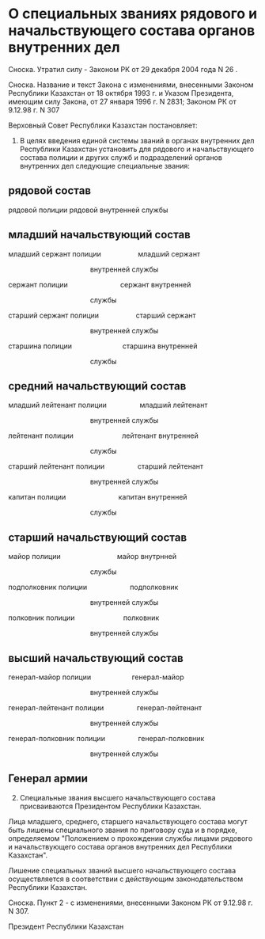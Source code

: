 # О специальных званиях pядового и начальствующего состава оpганов внутpенних дел

Сноска. Утратил силу - Законом РК от 29 декабря 2004 года N 26 .

Сноска. Название и текст Закона с изменениями, внесенными Законом Республики Казахстан от 18 октябpя 1993 г. и Указом Пpезидента, имеющим силу Закона, от 27 янваpя 1996 г. N 2831; Законом РК от 9.12.98 г. N 307

Верховный Совет Республики Казахстан постановляет:

1. В целях введения единой системы званий в органах внутренних дел Республики Казахстан установить для рядового и начальствующего состава полиции и других служб и подразделений органов внутренних дел следующие специальные звания:

## рядовой состав

рядовой полиции                           рядовой внутренней                                                службы

## младший начальствующий состав

младший сержант полиции                   младший сержант

                                          внутренней службы

сержант полиции                           сержант внутренней

                                          службы

старший сержант полиции                   старший сержант

                                          внутренней службы

старшина полиции                          старшина внутренней

                                          службы

## средний начальствующий состав

младший лейтенант полиции                 младший лейтенант

                                          внутренней службы

лейтенант полиции                         лейтенант внутренней

                                          службы

старший лейтенант полиции                 старший лейтенант

                                          внутренней службы

капитан полиции                           капитан внутренней

                                          службы

## старший начальствующий состав

майор полиции                             майор внутрнней

                                          службы

подполковник полиции                      подполковник

                                          внутренней службы

полковник полиции                         полковник

                                          внутренней службы

## высший начальствующий состав

генерал-майор полиции                     генерал-майор

                                          внутренней службы

генерал-лейтенант полиции                 генерал-лейтенант

                                          внутренней службы

генерал-полковник полиции                 генерал-полковник

                                          внутренней службы

## Генерал армии

2. Специальные звания высшего начальствующего состава присваиваются Президентом Республики Казахстан.

Лица младшего, среднего, старшего начальствующего состава могут быть лишены специального звания по приговору суда и в порядке, определяемом "Положением о прохождении службы лицами рядового и начальствующего состава органов внутренних дел Республики Казахстан".

Лишение специальных званий высшего начальствующего состава осуществляется в соответствии с действующим законодательством Республики Казахстан.

Сноска. Пункт 2 - с изменениями, внесенными Законом РК от 9.12.98 г. N 307.

Президент Республики Казахстан

